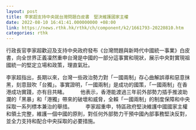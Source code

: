 ```yaml
---
layout: post
title: 李家超支持中央就台灣問題白皮書　堅決維護國家主權
date: 2022-08-10 16:41:41.000000000 +08:00
link: https://news.rthk.hk/rthk/ch/component/k2/1661793-20220810.htm
categories: rthk
---
```


行政長官李家超歡迎及支持中央政府發布《台灣問題與新時代中國統一事業》白皮書，向全世界正義凜然重申台灣是中國的一部分這事實和現狀，展示中央對實現祖國統一的堅定立場和政策，理直氣壯。

李家超指出，長期以來，台灣一些政治勢力對「一國兩制」存心曲解誤導和惡意抹黑，刻意鼓吹「台獨」。事實證明，「一國兩制」是成功的國策，「一國兩制」在香港成功實踐，亦有目共睹。
　　 
他表示，香港能渡過三年前外部勢力插手推波助瀾的「黑暴」和「港獨」帶來的破壞和威脅，全賴「一國兩制」的制度保障和中央採取一系列標本兼治的舉措。
　　 
李家超重申，特區政府堅決維護中國國家主權和領土完整，維護一個中國的原則，對任何外部勢力干預中國內部事務堅決反對，並全力支持和配合中央採取的必要措施。
